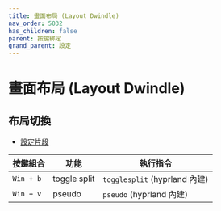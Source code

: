 ```yaml
---
title: 畫面布局 (Layout Dwindle)
nav_order: 5032
has_children: false
parent: 按鍵綁定
grand_parent: 設定
---
```



# 畫面布局 (Layout Dwindle)


## 布局切換

* [設定片段](https://github.com/samwhelp/fedora-hyprland-adjustment/blob/main/prototype/main/hyprland-config/Layout-Dwindle/asset/overlay/etc/skel/.config/hypr/hyprland.conf#L315-L316)


| 按鍵組合  | 功能                   | 執行指令               |
| ----------| ---------------------- | ---------------------- |
| `Win + b` | toggle split | `togglesplit` (hyprland 內建) |
| `Win + v` | pseudo | `pseudo` (hyprland 內建)  |
